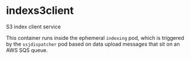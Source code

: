 # indexs3client
S3 index client service

This container runs inside the ephemeral `indexing` pod, which is triggered by the `ssjdispatcher` pod based on data upload messages that sit on an AWS SQS queue.
